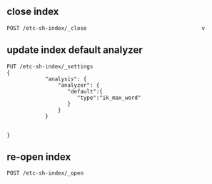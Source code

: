 
## close index
    POST /etc-sh-index/_close                                    v

## update index default analyzer  
    PUT /etc-sh-index/_settings
    {
                "analysis": {
                    "analyzer": {
                       "default":{
                          "type":"ik_max_word"
                       }
                    }
                }
      
     
    }


## re-open index
    POST /etc-sh-index/_open
